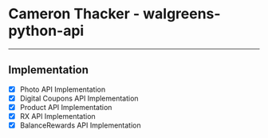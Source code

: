 # Cameron Thacker - walgreens-python-api

----------------------------------------------------

## Implementation

- [x] Photo API Implementation
- [x] Digital Coupons API Implementation
- [x] Product API Implementation
- [x] RX API Implementation
- [x] BalanceRewards API Implementation 

